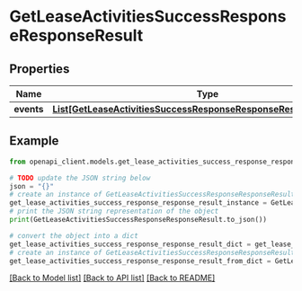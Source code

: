 # GetLeaseActivitiesSuccessResponseResponseResult


## Properties

Name | Type | Description | Notes
------------ | ------------- | ------------- | -------------
**events** | [**List[GetLeaseActivitiesSuccessResponseResponseResultEventsInner]**](GetLeaseActivitiesSuccessResponseResponseResultEventsInner.md) |  | 

## Example

```python
from openapi_client.models.get_lease_activities_success_response_response_result import GetLeaseActivitiesSuccessResponseResponseResult

# TODO update the JSON string below
json = "{}"
# create an instance of GetLeaseActivitiesSuccessResponseResponseResult from a JSON string
get_lease_activities_success_response_response_result_instance = GetLeaseActivitiesSuccessResponseResponseResult.from_json(json)
# print the JSON string representation of the object
print(GetLeaseActivitiesSuccessResponseResponseResult.to_json())

# convert the object into a dict
get_lease_activities_success_response_response_result_dict = get_lease_activities_success_response_response_result_instance.to_dict()
# create an instance of GetLeaseActivitiesSuccessResponseResponseResult from a dict
get_lease_activities_success_response_response_result_from_dict = GetLeaseActivitiesSuccessResponseResponseResult.from_dict(get_lease_activities_success_response_response_result_dict)
```
[[Back to Model list]](../README.md#documentation-for-models) [[Back to API list]](../README.md#documentation-for-api-endpoints) [[Back to README]](../README.md)


